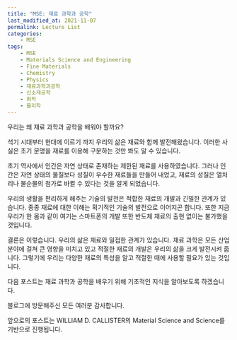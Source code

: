 ```yaml
---
title: "MSE: 재료 과학과 공학"
last_modified_at: 2021-11-07
permalink: Lecture List
categories:
    - MSE
tags:
    - MSE
    - Materials Science and Engineering
    - Fine Materials
    - Chemistry
    - Physics
    - 재료과학과공학
    - 신소재공학
    - 화학
    - 물리학
---
```


 우리는 왜 재료 과학과 공학을 배워야 할까요?

 석기 시대부터 현대에 이르기 까지 우리의 삶은 재료와 함께 발전해왔습니다. 이러한 사실은 초기 문명을 재료를 이용해 구분하는 것만 봐도 알 수 있습니다.
 
 초기 역사에서 인간은 자연 상태로 존재하는 제한된 재료를 사용하였습니다. 그러나 인간은 자연 상태의 물질보다 성질이 우수한 재료들을 만들어 내었고, 재료의 성질은 열처리나 불순물의 첨가로 바뀔 수 있다는 것을 알게 되었습니다.
 
 우리의 생활을 편리하게 해주는 기술의 발전은 적합한 재료의 개발과 긴밀한 관계가 있습니다. 종종 재료에 대한 이해는 획기적인 기술의 발전으로 이어지곤 합니다. 또한 지금 우리가 한 몸과 같이 여기는 스마트폰의 개발 또한 반도체 재료의 출현 없이는 불가했을 것입니다. 
 
 결론은 이렇습니다. 
 우리의 삶은 재료와 밀접한 관계가 있습니다. 재료 과학은 모든 산업 분야에 걸쳐 큰 영향을 미치고 있고 적절한 재료의 개발은 우리의 삶을 크게 발전시켜 줍니다. 그렇기에 우리는 다양한 재료의 특성을 알고 적절한 때에 사용할 필요가 있는 것입니다. 

 다음 포스트는 재료 과학과 공학을 배우기 위해 기초적인 지식을 알아보도록 하겠습니다. 

 블로그에 방문해주신 모든 여러분 감사합니다.
 
 앞으로의 포스트는 WILLIAM D. CALLISTER의 Material Science and Science를 기반으로 진행됩니다. 